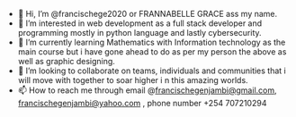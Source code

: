 - 👋 Hi, I’m @francischege2020 or FRANNABELLE GRACE ass my name.
- 👀 I’m interested in web development as a full stack developer and programming mostly in python language and lastly cybersecurity.
- 🌱 I’m currently learning Mathematics with Information technology as the main course but i have gone ahead to do as per my person the above as well as graphic designing.
- 💞️ I’m looking to collaborate on teams, individuals and communities that i will move with together to soar higher i n this amazing worlds.
- 📫 How to reach me through email @francischegenjambi@gmail.com, francischegenjambi@yahoo.com , phone number +254 707210294

<!---
francischege2020/francischege2020 is a ✨ special ✨ repository because its `README.md` (this file) appears on your GitHub profile.
You can click the Preview link to take a look at your changes.
--->
